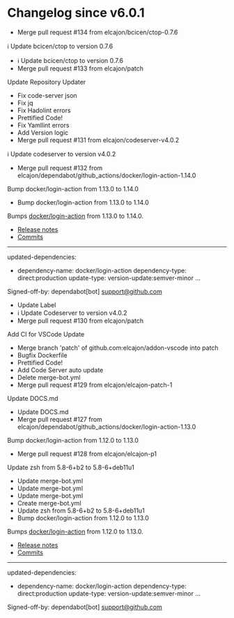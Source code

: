 # Changelog since v6.0.1
- Merge pull request #134 from elcajon/bcicen/ctop-0.7.6

ℹ️ Update bcicen/ctop to version 0.7.6 
- ℹ️ Update bcicen/ctop to version 0.7.6 
- Merge pull request #133 from elcajon/patch

Update Repository Updater 
- Fix code-server json 
- Fix jq 
- Fix Hadolint errors 
- Prettified Code! 
- Fix Yamllint errors 
- Add Version logic 
- Merge pull request #131 from elcajon/codeserver-v4.0.2

ℹ️ Update codeserver to version v4.0.2 
- Merge pull request #132 from elcajon/dependabot/github_actions/docker/login-action-1.14.0

Bump docker/login-action from 1.13.0 to 1.14.0 
- Bump docker/login-action from 1.13.0 to 1.14.0

Bumps [docker/login-action](https://github.com/docker/login-action) from 1.13.0 to 1.14.0.
- [Release notes](https://github.com/docker/login-action/releases)
- [Commits](https://github.com/docker/login-action/compare/v1.13.0...v1.14.0)

---
updated-dependencies:
- dependency-name: docker/login-action
  dependency-type: direct:production
  update-type: version-update:semver-minor
...

Signed-off-by: dependabot[bot] <support@github.com> 
- Update Label 
- ℹ️ Update Codeserver to version v4.0.2 
- Merge pull request #130 from elcajon/patch

Add CI for VSCode Update 
- Merge branch 'patch' of github.com:elcajon/addon-vscode into patch 
- Bugfix Dockerfile 
- Prettified Code! 
- Add Code Server auto update 
- Delete merge-bot.yml 
- Merge pull request #129 from elcajon/elcajon-patch-1

Update DOCS.md 
- Update DOCS.md 
- Merge pull request #127 from elcajon/dependabot/github_actions/docker/login-action-1.13.0

Bump docker/login-action from 1.12.0 to 1.13.0 
- Merge pull request #128 from elcajon/elcajon-p1

Update zsh from 5.8-6+b2 to 5.8-6+deb11u1 
- Update merge-bot.yml 
- Update merge-bot.yml 
- Update merge-bot.yml 
- Create merge-bot.yml 
- Update zsh from 5.8-6+b2 to 5.8-6+deb11u1 
- Bump docker/login-action from 1.12.0 to 1.13.0

Bumps [docker/login-action](https://github.com/docker/login-action) from 1.12.0 to 1.13.0.
- [Release notes](https://github.com/docker/login-action/releases)
- [Commits](https://github.com/docker/login-action/compare/v1.12.0...v1.13.0)

---
updated-dependencies:
- dependency-name: docker/login-action
  dependency-type: direct:production
  update-type: version-update:semver-minor
...

Signed-off-by: dependabot[bot] <support@github.com> 
